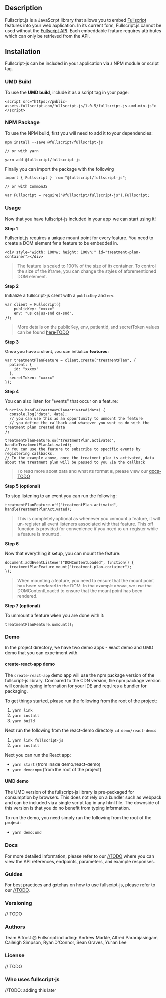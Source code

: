 ## Description

Fullscript.js is a JavaScript library that allows you to embed [Fullscript](https://fullscript.com/) features into your web application. In its current form, Fullscript.js cannot be used without the [Fullscript API](https://us.fullscript.com/docs/api/reference). Each embeddable feature requires attributes which can only be retrieved from the API.

## Installation

Fullscript-js can be included in your application via a NPM module or script tag.

### UMD Build

To use the **UMD build**, include it as a script tag in your page:

```
<script src="https://public-assets.fullscript.com/fullscript.js/1.0.5/fullscript-js.umd.min.js"></script>
```

### NPM Package

To use the NPM build, first you will need to add it to your dependencies:

```
npm install --save @fullscript/fullscript-js

// or with yarn

yarn add @fullscript/fullscript-js
```

Finally you can import the package with the following

```
import { Fullscript } from "@fullscript/fullscript-js";

// or with CommonJS

var Fullscript = require("@fullscript/fullscript-js").Fullscript;
```

### Usage

Now that you have fullscript-js included in your app, we can start using it!

**Step 1**

Fullscript.js requires a unique mount point for every feature. You need to create a DOM element for a feature to be embedded in.

```
<div style="width: 100vw; height: 100vh;" id="treatment-plan-container"></div>
```

> The feature is scaled to 100% of the size of its container. To control the size of the iframe, you can change the styles of aforementioned DOM element.

**Step 2**

Initialize a fullscript-js client with a `publicKey` and `env`:

```
var client = Fullscript({
    publicKey: "xxxxx",
    env: "us|ca|us-snd|ca-snd",
});
```

> More details on the publicKey, env, patientId, and secretToken values can be found [here-TODO](#)

**Step 3**

Once you have a client, you can initialize **features**:

```
var treatmentPlanFeature = client.create("treatmentPlan", {
  patient: {
    id: "xxxxx"
  },
  secretToken: "xxxxx",
});
```

**Step 4**

You can also listen for "events" that occur on a feature:

```
function handleTreatmentPlanActivated(data) {
  console.log("data", data);
  // you can use this as an opportunity to unmount the feature
  // you define the callback and whatever you want to do with the treatment plan created data
};

treatmentPlanFeature.on("treatmentPlan.activated", handleTreatmentPlanActivated);
// You can use the feature to subscribe to specific events by registering callbacks.
// In the example above, once the treatment plan is activated, data about the treatment plan will be passed to you via the callback
```

> To read more about data and what its format is, please view our [docs-TODO](#)

**Step 5 (optional)**

To stop listening to an event you can run the following:

```
treatmentPlanFeature.off("treatmentPlan.activated", handleTreatmentPlanActivated);
```

> This is completely optional as whenever you unmount a feature, it will un-register all event listeners associated with that feature. This off function is provided for convenience if you need to un-register while a feature is mounted.

**Step 6**

Now that everything it setup, you can mount the feature:

```
document.addEventListener("DOMContentLoaded", function() {
  treatmentPlanFeature.mount("treatment-plan-container");
});
```

> When mounting a feature, you need to ensure that the mount point has been rendered to the DOM. In the example above, we use the DOMContentLoaded to ensure that the mount point has been rendered.

**Step 7 (optional)**

To unmount a feature when you are done with it:

```
treatmentPlanFeature.unmount();
```

### Demo

In the project directory, we have two demo apps - React demo and UMD demo that you can experiment with.

#### create-react-app demo

The `create-react-app` demo app will use the npm package version of the fullscript-js library. Compared to the CDN version, the npm package version will contain typing information for your IDE and requires a bundler for packaging.

To get things started, please run the following from the root of the project:

1. `yarn link`
2. `yarn install`
3. `yarn build`

Next run the following from the react-demo directory `cd demo/react-demo`:

1. `yarn link fullscript-js`
2. `yarn install`

Next you can run the React app:

- `yarn start` (from inside demo/react-demo)
- `yarn demo:npm` (from the root of the project)

#### UMD demo

The UMD version of the fullscript-js library is pre-packaged for consumption by browsers. This does not rely on a bundler such as webpack and can be included via a single script tag in any html file. The downside of this version is that you do no benefit from typing information.

To run the demo, you need simply run the following from the root of the project:

- `yarn demo:umd`

### Docs

For more detailed information, please refer to our [//TODO](#) where you can view the API references, endpoints, parameters, and example responses.

### Guides

For best practices and gotchas on how to use fullscript-js, please refer to our [//TODO](#).

### Versioning

// TODO

### Authors

Team Bifrost @ Fullscript including: Andrew Markle, Alfred Pararajasingam, Caileigh Simpson, Ryan O'Connor, Sean Graves, Yuhan Lee

### License

// TODO

### Who uses fullscript-js

//TODO: adding this later
